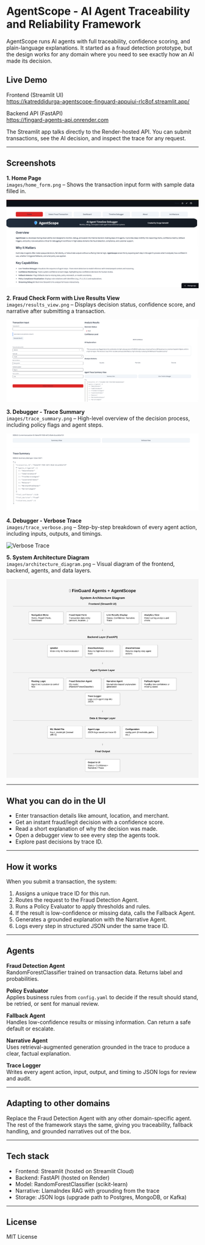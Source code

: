 # AgentScope - AI Agent Traceability and Reliability Framework

AgentScope runs AI agents with full traceability, confidence scoring, and plain-language explanations. It started as a fraud detection prototype, but the design works for any domain where you need to see exactly how an AI made its decision.

## Live Demo

Frontend (Streamlit UI)  
https://katreddidurga-agentscope-finguard-appuiui-rlc8of.streamlit.app/

Backend API (FastAPI)  
https://fingard-agents-api.onrender.com

The Streamlit app talks directly to the Render-hosted API. You can submit transactions, see the AI decision, and inspect the trace for any request.

---

## Screenshots

**1. Home Page**  
`images/home_form.png` – Shows the transaction input form with sample data filled in.

![Home Page - Transaction Form](images/home_form.png)

**2. Fraud Check Form with Live Results View**  
`images/results_view.png` – Displays decision status, confidence score, and narrative after submitting a transaction.

![Live Results View](images/results_view.png)

**3. Debugger - Trace Summary**  
`images/trace_summary.png` – High-level overview of the decision process, including policy flags and agent steps.

![Trace Summary](images/trace_summary.png)

**4. Debugger - Verbose Trace**  
`images/trace_verbose.png` – Step-by-step breakdown of every agent action, including inputs, outputs, and timings.

![Verbose Trace](images/trace_verbose.png)

**5. System Architecture Diagram**  
`images/architecture_diagram.png` – Visual diagram of the frontend, backend, agents, and data layers.

![Architecture Diagram](images/architecture_diagram.png)

---

## What you can do in the UI

- Enter transaction details like amount, location, and merchant.
- Get an instant fraud/legit decision with a confidence score.
- Read a short explanation of why the decision was made.
- Open a debugger view to see every step the agents took.
- Explore past decisions by trace ID.

---

## How it works

When you submit a transaction, the system:
1. Assigns a unique trace ID for this run.
2. Routes the request to the Fraud Detection Agent.
3. Runs a Policy Evaluator to apply thresholds and rules.
4. If the result is low-confidence or missing data, calls the Fallback Agent.
5. Generates a grounded explanation with the Narrative Agent.
6. Logs every step in structured JSON under the same trace ID.

---

## Agents

**Fraud Detection Agent**  
RandomForestClassifier trained on transaction data. Returns label and probabilities.

**Policy Evaluator**  
Applies business rules from `config.yaml` to decide if the result should stand, be retried, or sent for manual review.

**Fallback Agent**  
Handles low-confidence results or missing information. Can return a safe default or escalate.

**Narrative Agent**  
Uses retrieval-augmented generation grounded in the trace to produce a clear, factual explanation.

**Trace Logger**  
Writes every agent action, input, output, and timing to JSON logs for review and audit.

---

## Adapting to other domains

Replace the Fraud Detection Agent with any other domain-specific agent. The rest of the framework stays the same, giving you traceability, fallback handling, and grounded narratives out of the box.

---

## Tech stack

- Frontend: Streamlit (hosted on Streamlit Cloud)
- Backend: FastAPI (hosted on Render)
- Model: RandomForestClassifier (scikit-learn)
- Narrative: LlamaIndex RAG with grounding from the trace
- Storage: JSON logs (upgrade path to Postgres, MongoDB, or Kafka)

---

## License

MIT License
